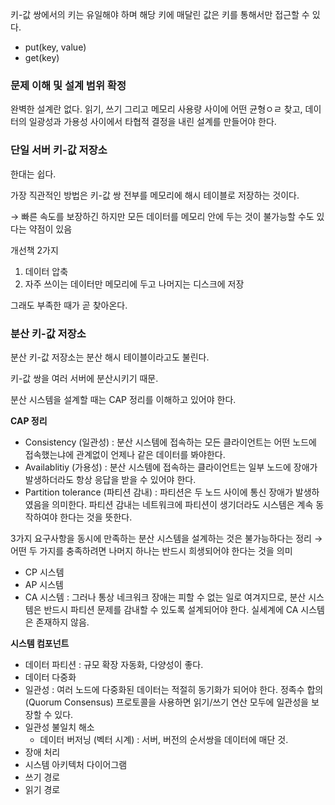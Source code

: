 키-값 쌍에서의 키는 유일해야 하며 해당 키에 매달린 값은 키를 통해서만 접근할 수 있다.

- put(key, value)
- get(key)

### 문제 이해 및 설계 범위 확정

완벽한 설계란 없다. 읽기, 쓰기 그리고 메모리 사용량 사이에 어떤 균형ㅇㄹ 찾고, 데이터의 일광성과 가용성 사이에서 타협적 결정을 내린 설계를 만들어야 한다.

### 단일 서버 키-값 저장소

한대는 쉽다.

가장 직관적인 방법은 키-값 쌍 전부를 메모리에 해시 테이블로 저장하는 것이다.

→ 빠른 속도를 보장하긴 하지만 모든 데이터를 메모리 안에 두는 것이 불가능할 수도 있다는 약점이 있음

개선책 2가지

1. 데이터 압축
2. 자주 쓰이는 데이터만 메모리에 두고 나머지는 디스크에 저장

그래도 부족한 때가 곧 찾아온다.

### 분산 키-값 저장소

분산 키-값 저장소는 분산 해시 테이블이라고도 불린다.

키-값 쌍을 여러 서버에 분산시키기 때문.

분산 시스템을 설계할 때는 CAP 정리를 이해하고 있어야 한다.

******************CAP 정리******************

- Consistency (일관성) : 분산 시스템에 접속하는 모든 클라이언트는 어떤 노드에 접속했는냐에 관계없이 언제나 같은 데이터를 봐야한다.
- Availablitiy (가용성) : 분산 시스템에 접속하는 클라이언트는 일부 노드에 장애가 발생하더라도 항상 응답을 받을 수 있어야 한다.
- Partition tolerance (파티션 감내) : 파티션은 두 노드 사이에 통신 장애가 발생하였음을 의미한다. 파티션 감내는 네트워크에 파티션이 생기더라도 시스템은 계속 동작하여야 한다는 것을 뜻한다.

3가지 요구사항을 동시에 만족하는 분산 시스템을 설계하는 것은 불가능하다는 정리 → 어떤 두 가지를 충족하려면 나머지 하나는 반드시 희생되어야 한다는 것을 의미

- CP 시스템
- AP 시스템
- CA 시스템 : 그러나 통상 네크워크 장애는 피할 수 없는 일로 여겨지므로, 분산 시스템은 반드시 파티션 문제를 감내할 수 있도록 설계되어야 한다. 실세계에 CA 시스템은 존재하지 않음.

**시스템 컴포넌트**

- 데이터 파티션 : 규모 확장 자동화, 다양성이 좋다.
- 데이터 다중화
- 일관성 : 여러 노드에 다중화된 데이터는 적절히 동기화가 되어야 한다. 정족수 합의(Quorum Consensus) 프로토콜을 사용하면 읽기/쓰기 연산 모두에 일관성을 보장할 수 있다.
- 일관성 불일치 해소
    - 데이터 버저닝 (벡터 시계) : 서버, 버전의 순서쌍을 데이터에 매단 것.
- 장애 처리
- 시스템 아키텍처 다이어그램
- 쓰기 경로
- 읽기 경로
